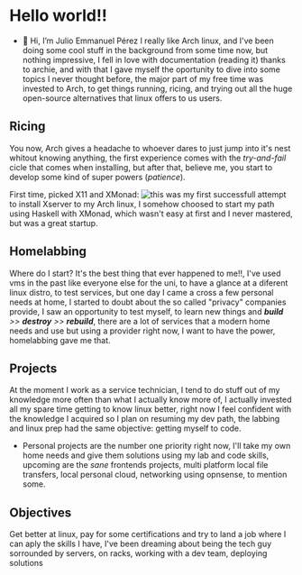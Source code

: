 <!--                                                                  ___     __    __                                      
                                                                     /\_ \   /\ `\ /\ \                                     
      __     ___ ___      ___ ___       __       ___    __  __     __\//\ \  \`\ `\\ \ \___      ___     ___ ___       __   
    /'__`\ /' __` __`\  /' __` __`\   /'__`\   /' _ `\ /\ \/\ \  /'__`\\ \ \ `\`\ `\\ \  _ `\   / __`\ /' __` __`\   /'__`\ 
   /\  __/ /\ \/\ \/\ \ /\ \/\ \/\ \ /\ \L\.\_ /\ \/\ \\ \ \_\ \/\  __/ \_\ \_`\`\ `\\ \ \ \ \ /\ \L\ \/\ \/\ \/\ \ /\  __/ 
   \ \____\\ \_\ \_\ \_\\ \_\ \_\ \_\\ \__/.\_\\ \_\ \_\\ \____/\ \____\/\____\`\`\__\\ \_\ \_\\ \____/\ \_\ \_\ \_\\ \____\
    \/____/ \/_/\/_/\/_/ \/_/\/_/\/_/ \/__/\/_/ \/_/\/_/ \/___/  \/____/\/____/ `\/__/ \/_/\/_/ \/___/  \/_/\/_/\/_/ \/____/
-->                                                                                                                                                                                                                                                                                                                                                                                                                                                                                                                                                                
# Hello world!! 
- 👋 Hi, I’m Julio Emmanuel Pérez
I really like Arch linux, and I've been doing some cool stuff in the background from some time now,
but nothing impressive, I fell in love with documentation (reading it) thanks to archie, and with 
that I gave myself the oportunity to dive into some topics I never thought before, the major part 
of my free time was invested to Arch, to get things running, ricing, and trying out all the huge 
open-source alternatives that linux offers to us users.


## Ricing
You now, Arch gives a headache to whoever dares to just jump into it's nest whitout knowing anything,
the first experience comes with the _try-and-fail_ cicle that comes when installing, but after that, 
believe me, you start to develop some kind of super powers (_patience_).

First time, picked X11 and XMonad:
![this](https://github.com/JulioEPdS/JulioEPdS/tree/main/screenshots/HandsOnArchAndXMonad.png "my first rice") 
was my first successfull attempt to install Xserver to my Arch linux, I somehow choosed to start my
path using Haskell with XMonad, which wasn't easy at first and I never mastered, but was a great startup. 

## Homelabbing
Where do I start? It's the best thing that ever happened to me!!, I've used vms in the past like everyone
else for the uni, to have a glance at a diferent linux distro, to test services, but one day I came a cross 
a few personal needs at home, I started to doubt about the so called "privacy" companies provide, I saw an 
opportunity to test myself, to learn new things and _**build** >> **destroy** >> **rebuild**_, there are a lot of services that a modern home needs and use but using a provider right now, I want to have the power, homelabbing gave me that.

## Projects
At the moment I work as a service technician, I tend to do stuff out of my knowledge more often than what I
actually know more of, I actually invested all my spare time getting to know linux better, right now I feel
confident with the knowledge I acquired so I plan on resuming my dev path, the labbing and linux prep had
the same objective: getting myself to code.

- Personal projects are the number one priority right now, I'll take my own home needs and give them solutions
using my lab and code skills, upcoming are the _*sane*_ frontends projects, multi platform local file transfers,
local personal cloud, networking using opnsense, to mention some.

## Objectives
Get better at linux, pay for some certifications and try to land a job where I can aply the skills I have,
I've been dreaming about being the tech guy sorrounded by servers, on racks, working with a dev team, deploying
solutions 
<!---
ForceDSoul3/ForceDSoul3 is a ✨ special ✨ repository because its `README.md` (this file) appears on your GitHub profile.
You can click the Preview link to take a look at your changes.
--->
